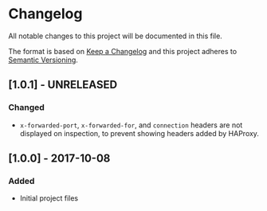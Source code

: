 # Changelog
All notable changes to this project will be documented in this file.

The format is based on [Keep a Changelog](http://keepachangelog.com/en/1.0.0/)
and this project adheres to [Semantic Versioning](http://semver.org/spec/v2.0.0.html).

## [1.0.1] - UNRELEASED
### Changed
- `x-forwarded-port`, `x-forwarded-for`, and `connection` headers are not displayed on inspection, to prevent showing headers added by HAProxy.

## [1.0.0] - 2017-10-08
### Added
- Initial project files
